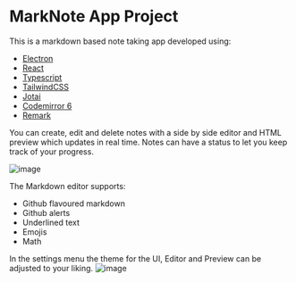 # MarkNote App Project

This is a markdown based note taking app developed using:
- [Electron](https://www.electronjs.org/)
- [React](https://react.dev/)
- [Typescript](https://www.typescriptlang.org/)
- [TailwindCSS](https://tailwindcss.com/)
- [Jotai](https://jotai.org/)
- [Codemirror 6](https://codemirror.net/)
- [Remark](https://github.com/remarkjs/remark)

You can create, edit and delete notes with a side by side editor and HTML preview which updates in real time.
Notes can have a status to let you keep track of your progress.

![image](https://github.com/markom9822/MarkNote-App_V2/assets/96113848/c58bf6b9-65b6-4790-9c07-01b0ae7996d8)

The Markdown editor supports:
- Github flavoured markdown
- Github alerts
- Underlined text
- Emojis
- Math

In the settings menu the theme for the UI, Editor and Preview can be adjusted to your liking.
![image](https://github.com/markom9822/MarkNote-App_V2/assets/96113848/62106c63-eab5-4c6b-a9b9-0afe30446cb1)

